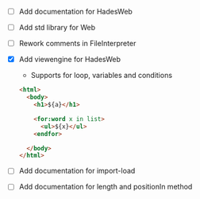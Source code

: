 - [ ] Add documentation for HadesWeb

- [ ] Add std library for Web

- [ ] Rework comments in FileInterpreter

- [x] Add viewengine for HadesWeb
  * Supports for loop, variables and conditions
  ```html
  <html>
    <body>
      <h1>${a}</h1>
  
      <for:word x in list>
        <ul>${x}</ul>
      <endfor>
  
    </body>
  </html>
  ```

- [ ] Add documentation for import-load

- [ ] Add documentation for length and positionIn method
